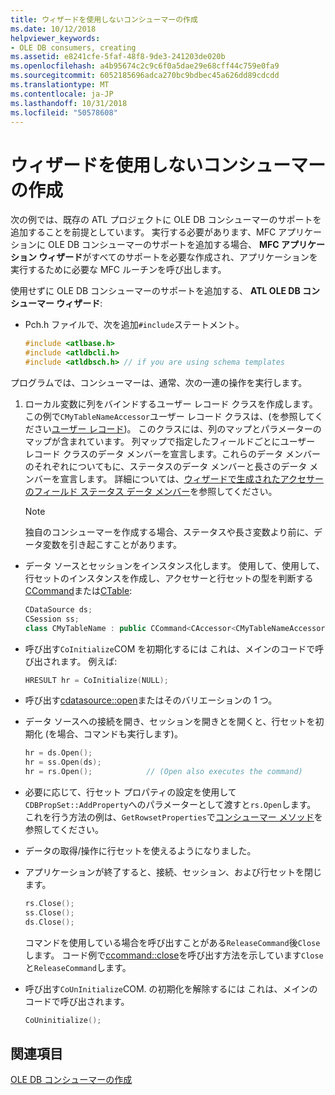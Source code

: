 ```yaml
---
title: ウィザードを使用しないコンシューマーの作成
ms.date: 10/12/2018
helpviewer_keywords:
- OLE DB consumers, creating
ms.assetid: e8241cfe-5faf-48f8-9de3-241203de020b
ms.openlocfilehash: a4b95674c2c9c6f0a5dae29e68cff44c759e0fa9
ms.sourcegitcommit: 6052185696adca270bc9bdbec45a626dd89cdcdd
ms.translationtype: MT
ms.contentlocale: ja-JP
ms.lasthandoff: 10/31/2018
ms.locfileid: "50578608"
---
```

# <a name="creating-a-consumer-without-using-a-wizard"></a>ウィザードを使用しないコンシューマーの作成

次の例では、既存の ATL プロジェクトに OLE DB コンシューマーのサポートを追加することを前提としています。 実行する必要があります、MFC アプリケーションに OLE DB コンシューマーのサポートを追加する場合、 **MFC アプリケーション ウィザード**がすべてのサポートを必要な作成され、アプリケーションを実行するために必要な MFC ルーチンを呼び出します。

使用せずに OLE DB コンシューマーのサポートを追加する、 **ATL OLE DB コンシューマー ウィザード**:

- Pch.h ファイルで、次を追加`#include`ステートメント。

    ```cpp
    #include <atlbase.h>
    #include <atldbcli.h>
    #include <atldbsch.h> // if you are using schema templates
    ```

プログラムでは、コンシューマーは、通常、次の一連の操作を実行します。

1. ローカル変数に列をバインドするユーザー レコード クラスを作成します。 この例で`CMyTableNameAccessor`ユーザー レコード クラスは、(を参照してください[ユーザー レコード](../../data/oledb/user-records.md))。 このクラスには、列のマップとパラメーターのマップが含まれています。 列マップで指定したフィールドごとにユーザー レコード クラスのデータ メンバーを宣言します。これらのデータ メンバーのそれぞれについてもに、ステータスのデータ メンバーと長さのデータ メンバーを宣言します。 詳細については、[ウィザードで生成されたアクセサーのフィールド ステータス データ メンバー](../../data/oledb/field-status-data-members-in-wizard-generated-accessors.md)を参照してください。

    > [!NOTE]
    > 独自のコンシューマーを作成する場合、ステータスや長さ変数より前に、データ変数を引き起こすことがあります。

- データ ソースとセッションをインスタンス化します。 使用して、使用して、行セットのインスタンスを作成し、アクセサーと行セットの型を判断する[CCommand](../../data/oledb/ccommand-class.md)または[CTable](../../data/oledb/ctable-class.md):

    ```cpp
    CDataSource ds;
    CSession ss;
    class CMyTableName : public CCommand<CAccessor<CMyTableNameAccessor>>
    ```

- 呼び出す`CoInitialize`COM を初期化するには これは、メインのコードで呼び出されます。 例えば:

    ```cpp
    HRESULT hr = CoInitialize(NULL);
    ```

- 呼び出す[cdatasource::open](../../data/oledb/cdatasource-open.md)またはそのバリエーションの 1 つ。

- データ ソースへの接続を開き、セッションを開きとを開くと、行セットを初期化 (を場合、コマンドも実行します)。

    ```cpp
    hr = ds.Open();
    hr = ss.Open(ds);
    hr = rs.Open();            // (Open also executes the command)
    ```

- 必要に応じて、行セット プロパティの設定を使用して`CDBPropSet::AddProperty`へのパラメーターとして渡すと`rs.Open`します。 これを行う方法の例は、`GetRowsetProperties`で[コンシューマー メソッド](../../data/oledb/consumer-wizard-generated-methods.md)を参照してください。

- データの取得/操作に行セットを使えるようになりました。

- アプリケーションが終了すると、接続、セッション、および行セットを閉じます。

    ```cpp
    rs.Close();
    ss.Close();
    ds.Close();
    ```

   コマンドを使用している場合を呼び出すことがある`ReleaseCommand`後`Close`します。 コード例で[ccommand::close](../../data/oledb/ccommand-close.md)を呼び出す方法を示しています`Close`と`ReleaseCommand`します。

- 呼び出す`CoUnInitialize`COM. の初期化を解除するには これは、メインのコードで呼び出されます。

    ```cpp
    CoUninitialize();
    ```

## <a name="see-also"></a>関連項目

[OLE DB コンシューマーの作成](../../data/oledb/creating-an-ole-db-consumer.md)